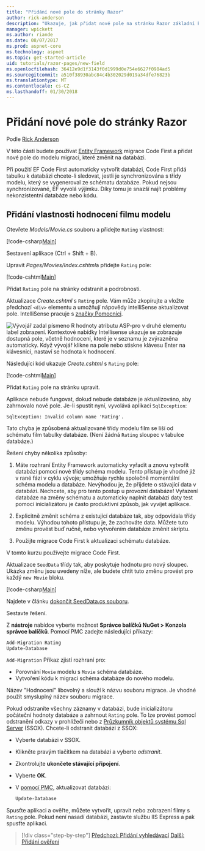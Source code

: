 ```yaml
---
title: "Přidání nové pole do stránky Razor"
author: rick-anderson
description: "Ukazuje, jak přidat nové pole na stránku Razor základní Entity Framework"
manager: wpickett
ms.author: riande
ms.date: 08/07/2017
ms.prod: aspnet-core
ms.technology: aspnet
ms.topic: get-started-article
uid: tutorials/razor-pages/new-field
ms.openlocfilehash: 36412e9d1f3143f0d1999d0e754e6627f0984ad5
ms.sourcegitcommit: a510f38930abc84c4b302029d019a34dfe76823b
ms.translationtype: MT
ms.contentlocale: cs-CZ
ms.lasthandoff: 01/30/2018
---
```

# <a name="adding-a-new-field-to-a-razor-page"></a>Přidání nové pole do stránky Razor

Podle [Rick Anderson](https://twitter.com/RickAndMSFT)

V této části budete používat [Entity Framework](https://docs.microsoft.com/ef/core/get-started/aspnetcore/new-db) migrace Code First a přidat nové pole do modelu migraci, které změnit na databázi.

Při použití EF Code First automaticky vytvořit databázi, Code First přidá tabulku k databázi chcete-li sledovat, jestli je synchronizována s třídy modelu, který se vygeneroval ze schématu databáze. Pokud nejsou synchronizované, EF vyvolá výjimku. Díky tomu je snazší najít problémy nekonzistentní databáze nebo kódu.

## <a name="adding-a-rating-property-to-the-movie-model"></a>Přidání vlastnosti hodnocení filmu modelu

Otevřete *Models/Movie.cs* souboru a přidejte `Rating` vlastnost:

[!code-csharp[Main](razor-pages-start/sample/RazorPagesMovie/Models/MovieDateRating.cs?highlight=11&range=7-18)]

Sestavení aplikace (Ctrl + Shift + B).

Upravit *Pages/Movies/Index.cshtml*a přidejte `Rating` pole:

[!code-cshtml[Main](razor-pages-start/sample/RazorPagesMovie/Pages/Movies/Index.cshtml?highlight=40-42,61-63)]

Přidat `Rating` pole na stránky odstranit a podrobnosti.

Aktualizace *Create.cshtml* s `Rating` pole. Vám může zkopírujte a vložte předchozí `<div>` elementu a umožňují nápovědy intelliSense aktualizovat pole. IntelliSense pracuje s [značky Pomocníci](xref:mvc/views/tag-helpers/intro).

![Vývojář zadal písmeno R hodnoty atributu ASP-pro v druhé elementu label zobrazení. Kontextové nabídky Intellisense ukazuje se zobrazuje dostupná pole, včetně hodnocení, které je v seznamu je zvýrazněna automaticky. Když vývojář klikne na pole nebo stiskne klávesu Enter na klávesnici, nastaví se hodnota k hodnocení.](new-field/_static/cr.png)

Následující kód ukazuje *Create.cshtml* s `Rating` pole:

[!code-cshtml[Main](razor-pages-start/sample/RazorPagesMovie/Pages/Movies/Create.cshtml?highlight=36-40)]

Přidat `Rating` pole na stránku upravit.

Aplikace nebude fungovat, dokud nebude databáze je aktualizováno, aby zahrnovalo nové pole. Je-li spustit nyní, vyvolává aplikaci `SqlException`:

```
SqlException: Invalid column name 'Rating'.
```

Tato chyba je způsobená aktualizované třídy modelu film se liší od schématu film tabulky databáze. (Není žádná `Rating` sloupec v tabulce databáze.)

Řešení chyby několika způsoby:

1. Máte rozhraní Entity Framework automaticky vyřadit a znovu vytvořit databázi pomocí nové třídy schéma modelu. Tento přístup je vhodné již v rané fázi v cyklu vývoje; umožňuje rychle společně momentální schéma modelu a databáze. Nevýhodou je, že přijdete o stávající data v databázi. Nechcete, aby pro tento postup u provozní databáze! Vyřazení databáze na změny schématu a automaticky naplnit databázi daty test pomocí inicializátoru je často produktivní způsob, jak vyvíjet aplikace.

2. Explicitně změnit schéma z existující databáze tak, aby odpovídala třídy modelu. Výhodou tohoto přístupu je, že zachováte data. Můžete tuto změnu provést buď ručně, nebo vytvořením databáze změnit skriptu.

3. Použijte migrace Code First k aktualizaci schématu databáze.

V tomto kurzu používejte migrace Code First.

Aktualizace `SeedData` třídy tak, aby poskytuje hodnotu pro nový sloupec. Ukázka změnu jsou uvedeny níže, ale budete chtít tuto změnu provést pro každý `new Movie` bloku.

[!code-csharp[Main](razor-pages-start/sample/RazorPagesMovie/Models/SeedDataRating.cs?name=snippet1&highlight=8)]

Najdete v článku [dokončit SeedData.cs souboru](https://github.com/aspnet/Docs/blob/master/aspnetcore/tutorials/razor-pages/razor-pages-start/sample/RazorPagesMovie/Models/SeedDataRating.cs).

Sestavte řešení.

<a name="pmc"></a>Z **nástroje** nabídce vyberte možnost **Správce balíčků NuGet > Konzola správce balíčků**.
Pomocí PMC zadejte následující příkazy:

```powershell
Add-Migration Rating
Update-Database
```

`Add-Migration` Příkaz zjistí rozhraní pro:

* Porovnání `Movie` modelu s `Movie` schéma databáze.
* Vytvoření kódu k migraci schéma databáze do nového modelu.

Název "Hodnocení" libovolný a slouží k názvu souboru migrace. Je vhodné použít smysluplný název souboru migrace.

<a name="ssox"></a>Pokud odstraníte všechny záznamy v databázi, bude inicializátoru počáteční hodnoty databáze a zahrnout `Rating` pole. To lze provést pomocí odstranění odkazy v prohlížeči nebo z [Průzkumník objektů systému Sql Server](xref:tutorials/razor-pages/sql#ssox) (SSOX). Chcete-li odstranit databázi z SSOX:

* Vyberte databázi v SSOX.
* Klikněte pravým tlačítkem na databázi a vyberte *odstranit*.
* Zkontrolujte **ukončete stávající připojení**.
* Vyberte **OK**.
* V [pomocí PMC](xref:tutorials/razor-pages/new-field#pmc), aktualizovat databázi:

  ```powershell
  Update-Database
  ```

Spusťte aplikaci a ověřte, můžete vytvořit, upravit nebo zobrazení filmy s `Rating` pole. Pokud není nasadí databázi, zastavte službu IIS Express a pak spusťte aplikaci.

>[!div class="step-by-step"]
[Předchozí: Přidání vyhledávací](xref:tutorials/razor-pages/search)
[Další: Přidání ověření](xref:tutorials/razor-pages/validation)
